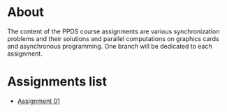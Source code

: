 
# About 

The content of the PPDS course assignments are various synchronization problems and their solutions and parallel computations on graphics cards and asynchronous programming. One branch will be dedicated to each assignment.

# Assignments list
- [Assignment 01](https://github.com/dominikabemberakova/Bemberakova_97392_feippds/tree/01)
